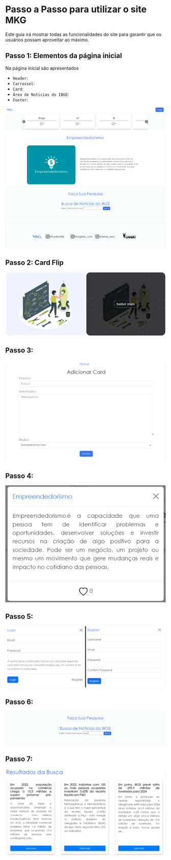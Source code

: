 # Passo a Passo para utilizar o site MKG

Este guia irá mostrar todas as funcionalidades do site para garantir que os usuários possam aproveitar ao máximo.

## Passo 1: Elementos da página inicial

Na página inicial são apresentados 
   - `Header`: 
   - `Carrossel`:
   - `Card`:
   - `Área de Noticias do IBGE`:
   - `Footer`:

![index](./img/sitemkg.png "Index do site")
![index2](./img/sitemkg2.png "Index do site")

## Passo 2: Card Flip

![card](./img/card.png "Card do site")

## Passo 3: 

![addcard](./img/addcard.png "Adicionar Card")

## Passo 4: 

![carrossel](./img/carrossel.png "Carrossel")

## Passo 5: 

![reg_log](./img/reg_log.png "Login e Register")

## Passo 6: 

![noticias](./img/noticias.png "Card do site")

## Passo 7: 

![noticias2](./img/noticias2.png "Card do site")